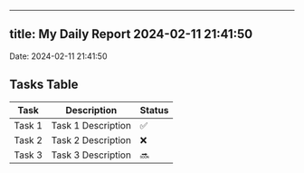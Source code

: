 
---
title: My Daily Report 2024-02-11 21:41:50
---

Date: 2024-02-11 21:41:50

## Tasks Table

| Task | Description | Status |
|------|-------------|--------|
| Task 1 | Task 1 Description | ✅ |
| Task 2 | Task 2 Description | ❌ |
| Task 3 | Task 3 Description | 🔜 |
